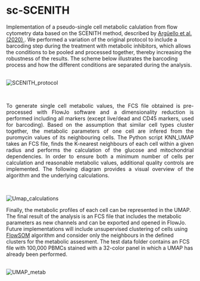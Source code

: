 # sc-SCENITH

Implementation of a pseudo-single cell metabolic calulation from flow cytometry data based on the SCENITH method, described by [Argüello et al. (2020)
](https://www.cell.com/cell-metabolism/fulltext/S1550-4131(20)30602-1?_returnURL=https%3A%2F%2Flinkinghub.elsevier.com%2Fretrieve%2Fpii%2FS1550413120306021%3Fshowall%3Dtrue). We performed a variation of the original protocol to include a barcoding step during the treatment with metabolic inhibitors, which allows the conditions to be pooled and processed together, thereby increasing the robustness of the results. The scheme below illustrates the barcoding process and how the different conditions are separated during the analysis.<br/>
<br/>

![SCENITH_protocol](https://github.com/user-attachments/assets/2997ebdd-0370-4b4f-b834-711a0dae5083)

<br/>
<p align="justify">To generate single cell metabolic values, the FCS file obtained is pre-processed with FlowJo software and a dimensionality reduction is performed including all markers (except live/dead and CD45 markers, used for barcoding). Based on the assumption that similar cell types cluster together, the metabolic parameters of one cell are infered from the puromycin values of its neighbouring cells. The Python script KNN_UMAP takes an FCS file, finds the K-nearest neighbours of each cell within a given radius and performs the calculation of the glucose and mitochondrial dependencies. In order to ensure both a minimum number of cells per calculation and reasonable metabolic values, additional quality controls are implemented. The following diagram provides a visual overview of the algorithm and the underlying calculations.</p><br/>


![Umap_calculations](https://github.com/user-attachments/assets/a5d86ae7-1a8d-4638-a19c-ba26a113f998)




Finally, the metabolic profiles of each cell can be represented in the UMAP. The final result of the analysis is an FCS file that includes the metabolic parameters as new channels and can be exported and opened in FlowJo. Future implementations will include unsupervised clustering of cells using [FlowSOM](https://www.bioconductor.org/packages/release/bioc/html/FlowSOM.html) algorithm and consider only the neighbours in the defined clusters for the metabolic assesment. The test data folder contains an FCS file with 100,000 PBMCs stained with a 32-color panel in which a UMAP has already been performed.
<br/>
<br/>  

![UMAP_metab](https://github.com/user-attachments/assets/21f1fa1f-9c55-4598-a50a-0a788951b2bb)

